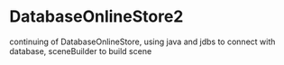 # DatabaseOnlineStore2
continuing of DatabaseOnlineStore, using java and jdbs to connect with database, sceneBuilder to build scene
